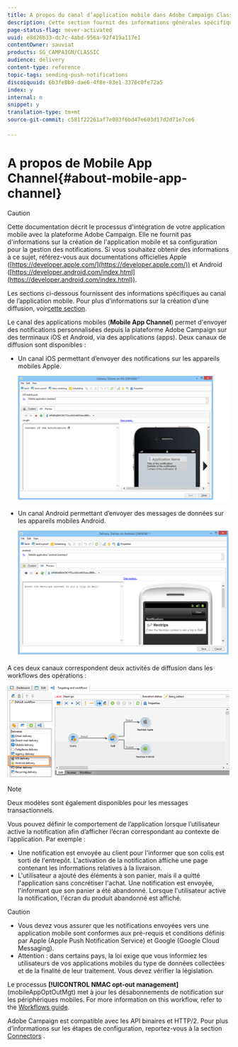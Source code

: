 ```yaml
---
title: A propos du canal d’application mobile dans Adobe Campaign Classic
description: Cette section fournit des informations générales spécifiques au canal d’application mobile dans Adobe Campaign Classic.
page-status-flag: never-activated
uuid: e8d26b33-dc7c-4abd-956a-92f419a117e1
contentOwner: sauviat
products: SG_CAMPAIGN/CLASSIC
audience: delivery
content-type: reference
topic-tags: sending-push-notifications
discoiquuid: 6b3fe8b9-dae6-4f8e-83e1-3376c0fe72a5
index: y
internal: n
snippet: y
translation-type: tm+mt
source-git-commit: c581f22261af7e083f6bd47e603d17d2d71e7ce6

---
```



# A propos de Mobile App Channel{#about-mobile-app-channel}

>[!CAUTION]
>
>Cette documentation décrit le processus d&#39;intégration de votre application mobile avec la plateforme Adobe Campaign. Elle ne fournit pas d&#39;informations sur la création de l&#39;application mobile et sa configuration pour la gestion des notifications. Si vous souhaitez obtenir des informations à ce sujet, référez-vous aux documentations officielles Apple ([https://developer.apple.com/](https://developer.apple.com/)) et Android ([https://developer.android.com/index.html](https://developer.android.com/index.html)).

Les sections ci-dessous fournissent des informations spécifiques au canal de l’application mobile. Pour plus d’informations sur la création d’une diffusion, voir[cette section](../../delivery/using/steps-about-delivery-creation-steps.md).

Le canal des applications mobiles (**Mobile App Channel**) permet d&#39;envoyer des notifications personnalisées depuis la plateforme Adobe Campaign sur des terminaux iOS et Android, via des applications (apps). Deux canaux de diffusion sont disponibles :

* Un canal iOS permettant d’envoyer des notifications sur les appareils mobiles Apple.

   ![](assets/nmac_intro_2.png)

* Un canal Android permettant d’envoyer des messages de données sur les appareils mobiles Android.

   ![](assets/nmac_intro_1.png)

A ces deux canaux correspondent deux activités de diffusion dans les workflows des opérations :

![](assets/nmac_intro_3.png)

>[!NOTE]
>
>Deux modèles sont également disponibles pour les messages transactionnels.

Vous pouvez définir le comportement de l’application lorsque l’utilisateur active la notification afin d’afficher l’écran correspondant au contexte de l’application. Par exemple :

* Une notification est envoyée au client pour l&#39;informer que son colis est sorti de l&#39;entrepôt. L&#39;activation de la notification affiche une page contenant les informations relatives à la livraison.
* L&#39;utilisateur a ajouté des éléments à son panier, mais il a quitté l&#39;application sans concrétiser l&#39;achat. Une notification est envoyée, l&#39;informant que son panier a été abandonné. Lorsque l&#39;utilisateur active la notification, l&#39;écran du produit abandonné est affiché.

>[!CAUTION]
>
>* Vous devez vous assurer que les notifications envoyées vers une application mobile sont conformes aux pré-requis et conditions définis par Apple (Apple Push Notification Service) et Google (Google Cloud Messaging).
>* Attention : dans certains pays, la loi exige que vous informiez les utilisateurs de vos applications mobiles du type de données collectées et de la finalité de leur traitement. Vous devez vérifier la législation.


Le processus **[!UICONTROL NMAC opt-out management]** (mobileAppOptOutMgt) met à jour les désabonnements de notification sur les périphériques mobiles. For more information on this workflow, refer to the [Workflows guide](../../workflow/using/mobile-app-channel.md).

Adobe Campaign est compatible avec les API binaires et HTTP/2. Pour plus d’informations sur les étapes de configuration, reportez-vous à la section [Connectors](../../delivery/using/setting-up-mobile-app-channel.md#connectors) .
